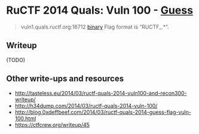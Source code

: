 # RuCTF 2014 Quals: Vuln 100 - [Guess](https://github.com/HackerDom/ructf-2014-quals/tree/master/tasks/guess)

> vuln1.quals.ructf.org:16712 [binary](guess)
> Flag format is “RUCTF\_.\*”.

## Writeup

(TODO)

## Other write-ups and resources

* <http://tasteless.eu/2014/03/ructf-quals-2014-vuln100-and-recon300-writeup/>
* <http://h34dump.com/2014/03/ructf-quals-2014-vuln-100/>
* <http://blog.0xdeffbeef.com/2014/03/ructf-quals-2014-guess-flag-vuln-100.html>
* <https://ctfcrew.org/writeup/45>
